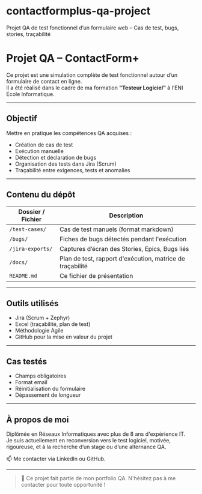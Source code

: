 # contactformplus-qa-project
Projet QA de test fonctionnel d’un formulaire web – Cas de test, bugs, stories, traçabilité
# Projet QA – ContactForm+

Ce projet est une simulation complète de test fonctionnel autour d’un formulaire de contact en ligne.  
Il a été réalisé dans le cadre de ma formation **"Testeur Logiciel"** à l’ENI École Informatique.

---

## Objectif

Mettre en pratique les compétences QA acquises :
- Création de cas de test
- Exécution manuelle
- Détection et déclaration de bugs
- Organisation des tests dans Jira (Scrum)
- Traçabilité entre exigences, tests et anomalies

---

## Contenu du dépôt

| Dossier / Fichier        | Description |
|--------------------------|-------------|
| `/test-cases/`           | Cas de test manuels (format markdown) |
| `/bugs/`                 | Fiches de bugs détectés pendant l'exécution |
| `/jira-exports/`         | Captures d’écran des Stories, Epics, Bugs liés |
| `/docs/`                 | Plan de test, rapport d'exécution, matrice de traçabilité |
| `README.md`              | Ce fichier de présentation |

---

## Outils utilisés

-  Jira (Scrum + Zephyr)
- Excel (traçabilité, plan de test)
- Méthodologie Agile
- GitHub pour la mise en valeur du projet

---

##  Cas testés

- Champs obligatoires
- Format email
- Réinitialisation du formulaire
- Dépassement de longueur

---

## À propos de moi

Diplômée en Réseaux Informatiques avec plus de 8 ans d'expérience IT.  
Je suis actuellement en reconversion vers le test logiciel, motivée, rigoureuse, et à la recherche d’un stage ou d’une alternance QA.

📫 Me contacter via LinkedIn ou GitHub.

---

> 🔗 Ce projet fait partie de mon portfolio QA. N'hésitez pas à me contacter pour toute opportunité !
